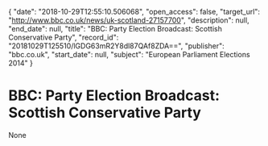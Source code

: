 {
  "date": "2018-10-29T12:55:10.506068", 
  "open_access": false, 
  "target_url": "http://www.bbc.co.uk/news/uk-scotland-27157700", 
  "description": null, 
  "end_date": null, 
  "title": "BBC:  Party Election Broadcast: Scottish Conservative Party", 
  "record_id": "20181029T125510/lGDG63mR2Y8dl87QAf8ZDA==", 
  "publisher": "bbc.co.uk", 
  "start_date": null, 
  "subject": "European Parliament Elections 2014"
}

# BBC:  Party Election Broadcast: Scottish Conservative Party

None